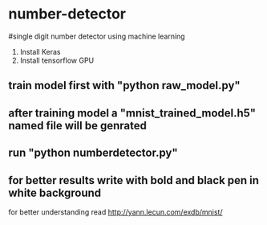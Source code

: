 # number-detector
#single digit number detector using machine learning
 1. Install Keras
 2. Install tensorflow GPU
## train model first with "python raw_model.py"
## after training model a "mnist_trained_model.h5" named file will be genrated
## run "python numberdetector.py"
## for better results write with bold and black pen in white background
for better understanding read http://yann.lecun.com/exdb/mnist/ 
